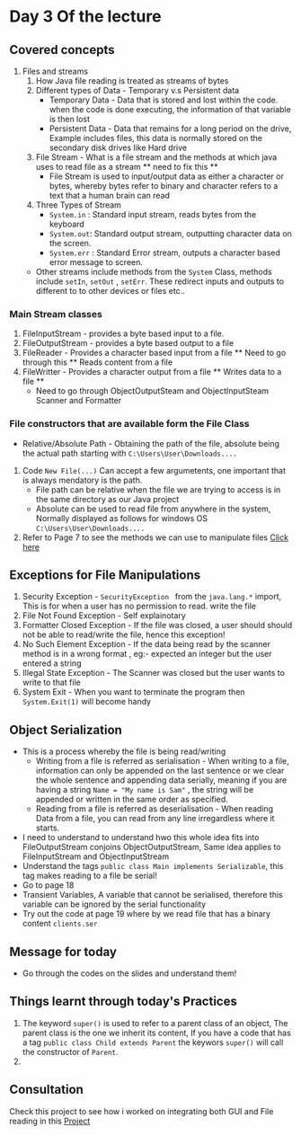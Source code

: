 # Day 3 Of the lecture
## Covered concepts
1. Files and streams
    1. How Java file reading is treated as streams of bytes
    2. Different types of Data - Temporary v.s Persistent data
        - Temporary Data - Data that is stored and lost within the code. when the code is done executing, the information of that variable is then lost
        - Persistent Data - Data that remains for a long period on the drive, Example includes files, this data is normally stored on the secondary disk drives like Hard drive 
    3. File Stream - What is a file stream and the methods at which java uses to read file as a stream ** need to fix this **
        - File Stream is used to input/output data as either a character or bytes, whereby bytes refer to binary and character refers to a text that a human brain can read
    4. Three Types of Stream 
        -  ``` System.in ``` : Standard input stream, reads bytes from the keyboard
        -  ``` System.out ```: Standard output stream, outputting character  data on the screen.
        -  ``` System.err ``` : Standard Error stream, outputs a character based error message to screen.
    - Other streams include methods from the ``` System ``` Class,  methods include ``` setIn ```, ``` setOut ``` , ``` setErr ```. These redirect inputs and outputs to different to to other devices or files etc..
### Main Stream classes
1. FileInputStream - provides a byte based input to a file.
2. FileOutputStream - provides a byte based output to a file
3. FileReader - Provides a character based input from a file ** Need to go through this ** Reads content  from a file
4. FileWritter - Provides a character output from a file ** Writes data to a file **
    - Need to go through ObjectOutputSteam and ObjectInputSteam  Scanner and Formatter
### File constructors that are available form the File Class
- Relative/Absolute Path - Obtaining the path of the file, absolute being the actual path starting with ``` C:\Users\User\Downloads.... ```
1. Code ``` New File(...) ``` Can accept a few argumetents, one important that is always mendatory is the path.
    - File path can be relative when the file we are trying to access is in the same directory as our Java project
    - Absolute can be used to read file from anywhere in the system, Normally displayed as follows for windows OS ``` C:\Users\User\Downloads.... ```
2. Refer to Page 7 to see the methods we can use to manipulate files <a href="SDN260S_2024_files_streams_object_serialization.pdf" target="_balnk">Click here </a>
## Exceptions for File Manipulations
1. Security Exception - ```SecurityException ``` from the ``` java.lang.* ``` import, This is for when a user has no permission to read. write the file
2. File Not Found Exception -  Self explainotary
3. Formatter Closed Exception - If the file was closed, a user should should not be able to read/write the file, hence this exception!
4. No Such Element Exception - If the data being read by the scanner method is in a wrong format , eg:- expected an integer but the user entered a string
5. Illegal State Exception - The Scanner was closed but the user wants to write to that file
6. System Exit - When you want to terminate the program then ``` System.Exit(1) ``` will become handy
## Object Serialization
- This is a process whereby the file is being read/writing 
    - Writing from a file is referred as serialisation - When writing to a file, information can only be appended on the last sentence or we clear the whole sentence and appending data serially, meaning if you are having a string ``` Name = "My name is Sam" ``` , the string will be appended or written in the same order as specified.
    - Reading from a file is referred as deserialisation - When reading Data from a file, you can read from any line irregardless where it starts.
- I need to understand to understand hwo this whole idea fits into FileOutputStream conjoins ObjectOutputStream, Same idea applies to FileInputStream and ObjectInputStream
- Understand the tags ``` public class Main implements Serializable ```, this tag makes reading to a file be serial!
- Go to page 18 
- Transient Variables, A variable that cannot be serialised, therefore this variable can be ignored by the serial functionality
- Try out the code at page 19 where by we read file that has a binary content ``` clients.ser ```     
## Message for today
- Go through the codes on the slides and understand them!
## Things learnt through today's Practices
1. The keyword ``` super() ``` is used to refer to a parent class of an object, The parent class is the one we inherit its content, If you have a code that has a tag ``` public class Child extends Parent ``` the keywors ``` super() ``` will call the constructor of ``` Parent ```.
2. 
## Consultation
Check this project to see how i worked on integrating both GUI and File reading in this <a href="https://github.com/Ivyson/Notepad-Example">Project</a>
